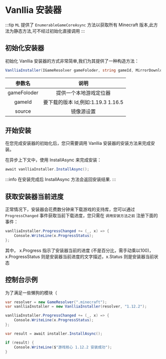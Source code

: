 # Vanllia 安装器

:::tip
`ML` 提供了 `EnumerableGameCoreAsync` 方法以获取所有 Minecraft 版本,此方法为静态方法,可不经过初始化直接调用
:::

## 初始化安装器

初始化 Vanllia 安装器的方式非常简单,我们为其提供了一种构造方法：

``` cs
VanlliaInstaller(IGameResolver gameFoloder, string gameId, MirrorDownloadSource source = default)
```

|参数名|说明|
|:------:|:----:|
| gameFoloder | 提供一个本地游戏定位器  |
| gameId | 要下载的版本 Id,例如:1.19.3 1.16.5 |
| source | 镜像源设置  |

## 开始安装

在您完成安装器的初始化后，您只需要调用 Vanllia 安装器的安装方法来完成安装。

在异步上下文中，使用 InstallAsync 来完成安装：

``` cs
await vanlliaInstaller.InstallAsync();
```

:::info
在安装完成后 InstallAsync 方法会返回安装结果.
:::

## 获取安装器当前进度

正常情况下，安装器会花费数分钟来下载游戏的支持库，您可以通过 `ProgressChanged` 事件获取当前下载进度，您只需在 `调用安装方法之前` 注册下面的事件：

``` cs
vanlliaInstaller.ProgressChanged += (_, x) => {
    Console.WriteLine(x.ProgressStatus);
};
```

其中， x.Progress 指示了安装器当前的进度 (不是百分比，需手动乘以100)，x.ProgressStatus 则是安装器当前进度的文字描述，x.Status 则是安装器当前状态

## 控制台示例

为了满足一些懒狗的模块（

``` cs
var resolver = new GameResolver(".minecraft");
var vanlliaInstaller = new VanlliaInstaller(resolver, "1.12.2");

vanlliaInstaller.ProgressChanged += (_, x) => {
    Console.WriteLine(x.ProgressStatus);
};

var result = await installer.InstallAsync();

if (result) {
    Console.WriteLine($"游戏核心 1.12.2 安装成功");
}
```

